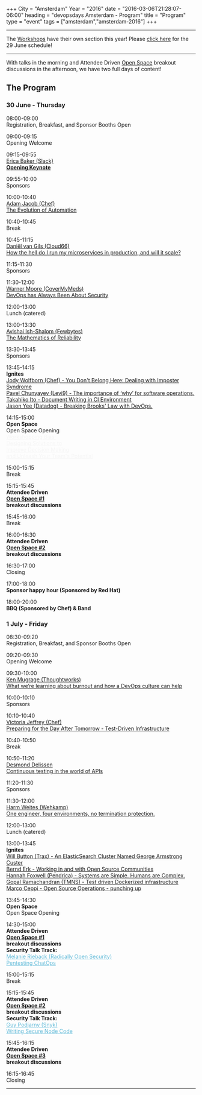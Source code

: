 +++
City = "Amsterdam"
Year = "2016"
date = "2016-03-06T21:28:07-06:00"
heading = "devopsdays Amsterdam - Program"
title = "Program"
type = "event"
tags = ["amsterdam","amsterdam-2016"]
+++
<!-- file located in static/events/2016-amsterdam/custom-program.css -->
<link href="/events/2016-amsterdam/custom-program.css" rel="stylesheet">

<p>
<div class = "row">
  <hr>
  <div class = "col-md-12 centerstyle">
    The <a href="/events/2016-amsterdam/workshops/">Workshops</a> have their own section this year! Please <a href="/events/2016-amsterdam/workshops/">click here</a> for the 29 June schedule!
  </div>
  </hr>
</div>
</p>

<p>
<div class = "row">
  <hr>
  <div class = "col-md-12 centerstyle">
    With talks in the morning and Attendee Driven <a href="/pages/open-space-format">Open Space</a> breakout discussions in the afternoon, we have two full days of content!
  </div>
  </hr>
</div>
</p>

<p>
<div class = "row">
  <div class = "col-md-1"></div>
  <div class = "col-md-10 centerstyle">
    <h2>The Program</h2>
  </div>
  <div class = "col-md-1"></div>
</div>
</p>
<!-- start day 1 -->
<p>
<div class = "row">
  <div class = "col-md-1"></div>
  <div class = "col-md-10 centerstyle">
    <h3>30 June - Thursday</h3>
  </div>
  <div class = "col-md-1"></div>
</div>
</p>

<p>
<div class = "row"><!-- this row is repeated for each timeslot -->
  <div class = "col-md-1"></div>
  <div class = "col-md-2 box-green">
    <time>08:00-09:00</time>
  </div>
  <div class = "col-md-1"></div>
  <div class = "col-md-7 box-green">
    Registration, Breakfast, and Sponsor Booths Open
  </div>
  <div class = "col-md-1"></div>
</div><!-- end timeslot row-->
</p>

<p>
<div class = "row"><!-- this row is repeated for each timeslot -->
  <div class = "col-md-1"></div>
  <div class = "col-md-2 box-blue">
    <time>09:00-09:15</time>
  </div>
  <div class = "col-md-1"></div>
  <div class = "col-md-7 box-blue">
    Opening Welcome
  </div>
  <div class = "col-md-1"></div>
</div><!-- end timeslot row-->
</p>

<p>
<div class = "row"><!-- this row is repeated for each timeslot -->
  <div class = "col-md-1"></div>
  <div class = "col-md-2 box-green">
    <time>09:15-09:55</time>
  </div>
  <div class = "col-md-1"></div>
  <div class = "col-md-7 box-green">
    <a href="/events/2016-amsterdam/program/erica-baker">Erica Baker (Slack) <br /><strong>Opening Keynote</strong></a>
  </div>
  <div class = "col-md-1"></div>
</div><!-- end timeslot row-->
</p>

<p>
<div class = "row"><!-- this row is repeated for each timeslot -->
  <div class = "col-md-1"></div>
  <div class = "col-md-2 box-blue">
    <time>09:55-10:00</time>
  </div>
  <div class = "col-md-1"></div>
  <div class = "col-md-7 box-blue">
    Sponsors
  </div>
  <div class = "col-md-1"></div>
</div><!-- end timeslot row-->
</p>

<p>
<div class = "row"><!-- this row is repeated for each timeslot -->
  <div class = "col-md-1"></div>
  <div class = "col-md-2 box-green">
    <time>10:00-10:40</time>
  </div>
  <div class = "col-md-1"></div>
  <div class = "col-md-7 box-green">
    <a href="/events/2016-amsterdam/program/adam-jacob">Adam Jacob (Chef) <br />The Evolution of Automation</a>
  </div>
  <div class = "col-md-1"></div>
</div><!-- end timeslot row-->
</p>

<p>
<div class = "row"><!-- this row is repeated for each timeslot -->
  <div class = "col-md-1"></div>
  <div class = "col-md-2 box-blue">
    <time>10:40-10:45</time>
  </div>
  <div class = "col-md-1"></div>
  <div class = "col-md-7 box-blue">
    Break
  </div>
  <div class = "col-md-1"></div>
</div><!-- end timeslot row-->
</p>

<p>
<div class = "row"><!-- this row is repeated for each timeslot -->
  <div class = "col-md-1"></div>
  <div class = "col-md-2 box-green">
    <time>10:45-11:15</time>
  </div>
  <div class = "col-md-1"></div>
  <div class = "col-md-7 box-green">
    <a href="/events/2016-amsterdam/program/daniel-van-gils">Daniël van Gils (Cloud66) <br /> How the hell do I run my microservices in production, and will it scale?</a>
  </div>
  <div class = "col-md-1"></div>
</div><!-- end timeslot row-->
</p>

<p>
<div class = "row"><!-- this row is repeated for each timeslot -->
  <div class = "col-md-1"></div>
  <div class = "col-md-2 box-blue">
    <time>11:15-11:30</time>
  </div>
  <div class = "col-md-1"></div>
  <div class = "col-md-7 box-blue">
    Sponsors
  </div>
  <div class = "col-md-1"></div>
</div><!-- end timeslot row-->
</p>

<p>
<div class = "row"><!-- this row is repeated for each timeslot -->
  <div class = "col-md-1"></div>
  <div class = "col-md-2 box-green">
    <time>11:30-12:00</time>
  </div>
  <div class = "col-md-1"></div>
  <div class = "col-md-7 box-green">
    <a href="/events/2016-amsterdam/program/warner-moore">Warner Moore (CoverMyMeds) <br /> DevOps has Always Been About Security</a>
  </div>
  <div class = "col-md-1"></div>
</div><!-- end timeslot row-->
</p>

<p>
<div class = "row"><!-- this row is repeated for each timeslot -->
  <div class = "col-md-1"></div>
  <div class = "col-md-2 box-blue">
    <time>12:00-13:00</time>
  </div>
  <div class = "col-md-1"></div>
  <div class = "col-md-7 box-blue">
    Lunch (catered)
  </div>
  <div class = "col-md-1"></div>
</div><!-- end timeslot row-->
</p>

<p>
<div class = "row"><!-- this row is repeated for each timeslot -->
  <div class = "col-md-1"></div>
  <div class = "col-md-2 box-green">
    <time>13:00-13:30</time>
  </div>
  <div class = "col-md-1"></div>
  <div class = "col-md-7 box-green">
    <a href="/events/2016-amsterdam/program/avishai-ish-shalom">Avishai Ish-Shalom (Fewbytes) <br /> The Mathematics of Reliability</a>
  </div>
  <div class = "col-md-1"></div>
</div><!-- end timeslot row-->
</p>

<p>
<div class = "row"><!-- this row is repeated for each timeslot -->
  <div class = "col-md-1"></div>
  <div class = "col-md-2 box-blue">
    <time>13:30-13:45</time>
  </div>
  <div class = "col-md-1"></div>
  <div class = "col-md-7 box-blue">
    Sponsors
  </div>
  <div class = "col-md-1"></div>
</div><!-- end timeslot row-->
</p>

<p>
<div class = "row"><!-- this row is repeated for each timeslot -->
  <div class = "col-md-1"></div>
  <div class = "col-md-2 box-green">
    <time>13:45-14:15</time>
  </div>
  <div class = "col-md-1"></div>
  <div class = "col-md-7 box-green">
      <strong>Ignites</strong><br />
     <a href="/events/2016-amsterdam/program/jody-wolfborn">Jody Wolfborn (Chef) - You Don't Belong Here: Dealing with Imposter Syndrome</a><br />
     <a href="/events/2016-amsterdam/program/pavel-chunyayev">Pavel Chunyayev (Levi9) - The importance of ‘why’ for software operations.</a><br />
     <a href="/events/2016-amsterdam/program/takahiko-ito">Takahiko Ito - Document Writing in CI Environment</a><br />
     <a href="/events/2016-amsterdam/program/jason-yee">Jason Yee (Datadog) - Breaking Brooks' Law with DevOps.</a><br />
  </div>
  <div class = "col-md-1"></div>
</div><!-- end timeslot row-->
</p>

<p>
<div class = "row"><!-- this row is repeated for each timeslot -->
  <div class = "col-md-1"></div>
  <div class = "col-md-2 box-coral">
    <time>14:15-15:00</time>
  </div>
  <div class = "col-md-1"></div>
  <div class = "col-md-3 box-coral">
    <strong>Open Space</strong> <br />
    Open Space Opening
  </div>
  <div class = "col-md-1"></div>
  <div class = "col-md-3 box-atlassianblue">
    <a href="/events/2016-amsterdam/program/jan-kaan" style="color:#f5f5f5">Workshopping Bias:<br /> Designing Solutions to<br /> Improve Decision Making<br /> and Unleash Your Team's Potential</a>
  </div>
  <div class = "col-md-1"></div>
</div><!-- end timeslot row-->
</p>

<p>
<div class = "row"><!-- this row is repeated for each timeslot -->
  <div class = "col-md-1"></div>
  <div class = "col-md-2 box-blue">
    <time>15:00-15:15</time>
  </div>
  <div class = "col-md-1"></div>
  <div class = "col-md-7 box-blue">
    Break
  </div>
  <div class = "col-md-1"></div>
</div><!-- end timeslot row-->
</p>

<p>
<div class = "row"><!-- this row is repeated for each timeslot -->
  <div class = "col-md-1"></div>
  <div class = "col-md-2 box-green">
    <time>15:15-15:45</time>
  </div>
  <div class = "col-md-1"></div>
  <div class = "col-md-7 box-coral">
    <strong>Attendee Driven<br />
    <a href="/pages/open-space-format">Open Space #1</a><br />
    breakout discussions</strong><br />
  </div>
  <div class = "col-md-1"></div>
</div><!-- end timeslot row-->
</p>

<p>
<div class = "row"><!-- this row is repeated for each timeslot -->
  <div class = "col-md-1"></div>
  <div class = "col-md-2 box-blue">
    <time>15:45-16:00</time>
  </div>
  <div class = "col-md-1"></div>
  <div class = "col-md-7 box-blue">
    Break
  </div>
  <div class = "col-md-1"></div>
</div><!-- end timeslot row-->
</p>

<p>
<div class = "row"><!-- this row is repeated for each timeslot -->
  <div class = "col-md-1"></div>
  <div class = "col-md-2 box-green">
    <time>16:00-16:30</time>
  </div>
  <div class = "col-md-1"></div>
  <div class = "col-md-7 box-coral">
    <strong>Attendee Driven<br />
    <a href="/pages/open-space-format">Open Space #2</a><br />
    breakout discussions</strong><br />
  </div>
  <div class = "col-md-1"></div>
</div><!-- end timeslot row-->
</p>

<p>
<div class = "row"><!-- this row is repeated for each timeslot -->
  <div class = "col-md-1"></div>
  <div class = "col-md-2 box-blue">
    <time>16:30-17:00</time>
  </div>
  <div class = "col-md-1"></div>
  <div class = "col-md-7 box-blue">
    Closing
  </div>
  <div class = "col-md-1"></div>
</div><!-- end timeslot row-->
</p>

<p>
<div class = "row"><!-- this row is repeated for each timeslot -->
  <div class = "col-md-1"></div>
  <div class = "col-md-2 box-redhat">
    <time>17:00-18:00</time>
  </div>
  <div class = "col-md-1"></div>
  <div class = "col-md-7 box-redhat">
    <strong>Sponsor happy hour (Sponsored by Red Hat)</strong>
  </div>
  <div class = "col-md-1"></div>
</div><!-- end timeslot row-->
</p>

<p>
<div class = "row"><!-- this row is repeated for each timeslot -->
  <div class = "col-md-1"></div>
  <div class = "col-md-2 box-cheforange">
    <time>18:00-20:00</time>
  </div>
  <div class = "col-md-1"></div>
  <div class = "col-md-7 box-cheforange">
    <strong>BBQ (Sponsored by Chef) &amp; Band </strong>
  </div>
  <div class = "col-md-1"></div>
</div><!-- end timeslot row-->
</p>
<!-- end day 1 -->
<!-- start day 2-->
<p>
<div class = "row">
  <div class = "col-md-1"></div>
  <div class = "col-md-8 centerstyle">
    <h3>1 July - Friday</h3>
  </div>
  <div class = "col-md-1"></div>
</div>
</p>

<p>
<div class = "row"><!-- this row is repeated for each timeslot -->
  <div class = "col-md-1"></div>
  <div class = "col-md-2 box-green">
    <time>08:30-09:20</time>
  </div>
  <div class = "col-md-1"></div>
  <div class = "col-md-7 box-green">
    Registration, Breakfast, and Sponsor Booths Open
  </div>
  <div class = "col-md-1"></div>
</div><!-- end timeslot row-->
</p>

<p>
<div class = "row"><!-- this row is repeated for each timeslot -->
  <div class = "col-md-1"></div>
  <div class = "col-md-2 box-blue">
    <time>09:20-09:30</time>
  </div>
  <div class = "col-md-1"></div>
  <div class = "col-md-7 box-blue">
    Opening Welcome
  </div>
  <div class = "col-md-1"></div>
</div><!-- end timeslot row-->
</p>

<p>
<div class = "row"><!-- this row is repeated for each timeslot -->
  <div class = "col-md-1"></div>
  <div class = "col-md-2 box-green">
    <time>09:30-10:00</time>
  </div>
  <div class = "col-md-1"></div>
  <div class = "col-md-7 box-green">
    <a href="/events/2016-amsterdam/program/ken-mugrage">Ken Mugrage (Thoughtworks) <br /> What we’re learning about burnout and how a DevOps culture can help</a>
  </div>
  <div class = "col-md-1"></div>
</div><!-- end timeslot row-->
</p>

<p>
<div class = "row"><!-- this row is repeated for each timeslot -->
  <div class = "col-md-1"></div>
  <div class = "col-md-2 box-blue">
    <time>10:00-10:10</time>
  </div>
  <div class = "col-md-1"></div>
  <div class = "col-md-7 box-blue">
    Sponsors
  </div>
  <div class = "col-md-1"></div>
</div><!-- end timeslot row-->
</p>

<p>
<div class = "row"><!-- this row is repeated for each timeslot -->
  <div class = "col-md-1"></div>
  <div class = "col-md-2 box-green">
    <time>10:10-10:40</time>
  </div>
  <div class = "col-md-1"></div>
  <div class = "col-md-7 box-green">
    <a href="/events/2016-amsterdam/program/victoria-jeffrey">Victoria Jeffrey (Chef) <br /> Preparing for the Day After Tomorrow - Test-Driven Infrastructure</a>
  </div>
  <div class = "col-md-1"></div>
</div><!-- end timeslot row-->
</p>

<p>
<div class = "row"><!-- this row is repeated for each timeslot -->
  <div class = "col-md-1"></div>
  <div class = "col-md-2 box-blue">
    <time>10:40-10:50</time>
  </div>
  <div class = "col-md-1"></div>
  <div class = "col-md-7 box-blue">
    Break
  </div>
  <div class = "col-md-1"></div>
</div><!-- end timeslot row-->
</p>

<p>
<div class = "row"><!-- this row is repeated for each timeslot -->
  <div class = "col-md-1"></div>
  <div class = "col-md-2 box-green">
    <time>10:50-11:20</time>
  </div>
  <div class = "col-md-1"></div>
  <div class = "col-md-7 box-green">
  <a href="/events/2016-amsterdam/program/desmond-delissen">Desmond Delissen<br />Continuous testing in the world of APIs</a>
  </div>
  <div class = "col-md-1"></div>
</div><!-- end timeslot row-->
</p>

<p>
<div class = "row"><!-- this row is repeated for each timeslot -->
  <div class = "col-md-1"></div>
  <div class = "col-md-2 box-blue">
    <time>11:20-11:30</time>
  </div>
  <div class = "col-md-1"></div>
  <div class = "col-md-7 box-blue">
    Sponsors
  </div>
  <div class = "col-md-1"></div>
</div><!-- end timeslot row-->
</p>

<p>
<div class = "row"><!-- this row is repeated for each timeslot -->
  <div class = "col-md-1"></div>
  <div class = "col-md-2 box-green">
    <time>11:30-12:00</time>
  </div>
  <div class = "col-md-1"></div>
  <div class = "col-md-7 box-green">
    <a href="/events/2016-amsterdam/program/harm-weites">Harm Weites (Wehkamp) <br /> One engineer, four environments, no termination protection.</a>
  </div>
  <div class = "col-md-1"></div>
</div><!-- end timeslot row-->
</p>

<p>
<div class = "row"><!-- this row is repeated for each timeslot -->
  <div class = "col-md-1"></div>
  <div class = "col-md-2 box-blue">
    <time>12:00-13:00</time>
  </div>
  <div class = "col-md-1"></div>
  <div class = "col-md-7 box-blue">
    Lunch (catered)
  </div>
  <div class = "col-md-1"></div>
</div><!-- end timeslot row-->
</p>

<p>
<div class = "row"><!-- this row is repeated for each timeslot -->
  <div class = "col-md-1"></div>
  <div class = "col-md-2 box-green">
    <time>13:00-13:45</time>
  </div>
  <div class = "col-md-1"></div>
  <div class = "col-md-7 box-green">
      <strong>Ignites</strong><br />
      <a href="/events/2016-amsterdam/program/will-button">Will Button (Trax) - An ElasticSearch Cluster Named George Armstrong Custer</a><br />
      <a href="/events/2016-amsterdam/program/bernd-erk">Bernd Erk - Working in and with Open Source Communities</a><br />
      <a href="/events/2016-amsterdam/program/hannah-foxwell">Hannah Foxwell (Pendrica) - Systems are Simple. Humans are Complex.</a><br />
      <a href="/events/2016-amsterdam/program/gopal-ramachandran">Gopal Ramachandran (TMNS) - Test driven Dockerized infrastructure</a><br />
      <a href="/events/2016-amsterdam/program/marco-ceppi">Marco Ceppi - Open Source Operations - punching up</a>
  </div>
  <div class = "col-md-1"></div>
</div><!-- end timeslot row-->
</p>

<p>
<div class = "row"><!-- this row is repeated for each timeslot -->
  <div class = "col-md-1"></div>
  <div class = "col-md-2 box-coral">
    <time>13:45-14:30</time>
  </div>
  <div class = "col-md-1"></div>
  <div class = "col-md-7 box-coral">
    <strong>Open Space</strong> <br />
    Open Space Opening
  </div>
  <div class = "col-md-1"></div>
</div><!-- end timeslot row-->
</p>

<p>
<div class = "row"><!-- this row is repeated for each timeslot -->
  <div class = "col-md-1"></div>
  <div class = "col-md-2 box-coral">
    <time>14:30-15:00</time>
  </div>
  <div class = "col-md-1"></div>
  <div class = "col-md-3 box-coral">
    <strong>Attendee Driven<br />
    <a href="/pages/open-space-format">Open Space #1</a><br />
    breakout discussions</strong><br />
  </div>
  <div class = "col-md-1"></div>
  <div class = "col-md-3 box-darkgreen">
    <strong>Security Talk Track:</strong><br /><a href="/events/2016-amsterdam/program/melanie-rieback" style="color:#62BBD9">Melanie Rieback (Radically Open Security)<br />Pentesting ChatOps</a>
  </div>
  <div class = "col-md-1"></div>
</div><!-- end timeslot row-->
</p>

<p>
<div class = "row"><!-- this row is repeated for each timeslot -->
  <div class = "col-md-1"></div>
  <div class = "col-md-2 box-blue">
    <time>15:00-15:15</time>
  </div>
  <div class = "col-md-1"></div>
  <div class = "col-md-7 box-blue">
    Break
  </div>
  <div class = "col-md-1"></div>
</div><!-- end timeslot row-->
</p>

<p>
<div class = "row"><!-- this row is repeated for each timeslot -->
  <div class = "col-md-1"></div>
  <div class = "col-md-2 box-coral">
    <time>15:15-15:45</time>
  </div>
  <div class = "col-md-1"></div>
  <div class = "col-md-3 box-coral">
    <strong>Attendee Driven<br />
    <a href="/pages/open-space-format">Open Space #2</a><br />
    breakout discussions</strong><br />
  </div>
  <div class = "col-md-1"></div>
  <div class = "col-md-3 box-darkgreen">
    <strong>Security Talk Track:</strong><br /><a href="/events/2016-amsterdam/program/guy-podjarny" style="color:#62BBD9">Guy Podjarny (Snyk)<br />Writing Secure Node Code<br /></a>
  </div>
  <div class = "col-md-1"></div>
</div><!-- end timeslot row-->
</p>

<p>
<div class = "row"><!-- this row is repeated for each timeslot -->
  <div class = "col-md-1"></div>
  <div class = "col-md-2 box-coral">
    <time>15:45-16:15</time>
  </div>
  <div class = "col-md-1"></div>
  <div class = "col-md-7 box-coral">
    <strong>Attendee Driven<br />
    <a href="/pages/open-space-format">Open Space #3</a><br />
    breakout discussions</strong><br />
  </div>
  <div class = "col-md-1"></div>
</div><!-- end timeslot row-->
</p>

<p>
<div class = "row"><!-- this row is repeated for each timeslot -->
  <div class = "col-md-1"></div>
  <div class = "col-md-2 box-green">
    <time>16:15-16:45</time>
  </div>
  <div class = "col-md-1"></div>
  <div class = "col-md-7 box-green">
    Closing
  </div>
  <div class = "col-md-1"></div>
</div><!-- end timeslot row-->
</p>
<!-- end day 2 -->
<hr />
